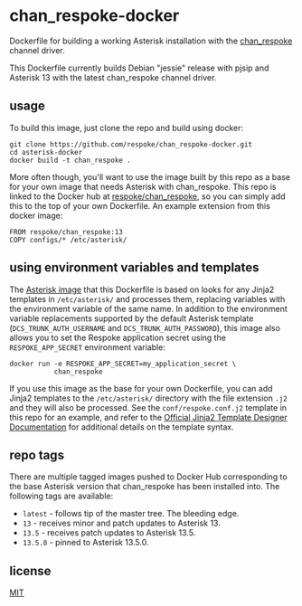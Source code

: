 # chan_respoke-docker
Dockerfile for building a working Asterisk installation with the 
[chan_respoke][github/chan_respoke] channel driver.

This Dockerfile currently builds Debian "jessie" release with pjsip and Asterisk 13 with the 
latest chan_respoke channel driver.

## usage

To build this image, just clone the repo and build using docker:

    git clone https://github.com/respoke/chan_respoke-docker.git
    cd asterisk-docker
    docker build -t chan_respoke .

More often though, you'll want to use the image built by this repo as a base for your 
own image that needs Asterisk with chan_respoke. This repo is linked to the Docker hub at 
[respoke/chan_respoke][dockerhub/chan_respoke], so you can simply add this to the top of your 
own Dockerfile. An example extension from this docker image:

    FROM respoke/chan_respoke:13
    COPY configs/* /etc/asterisk/

## using environment variables and templates

The [Asterisk image][github/asterisk-docker] that this Dockerfile is based on looks for 
any Jinja2 templates in `/etc/asterisk/` and processes them, replacing variables with the 
environment variable of the same name. In addition to the environment variable replacements
supported by the default Asterisk template (`DCS_TRUNK_AUTH_USERNAME` and 
`DCS_TRUNK_AUTH_PASSWORD`), this image also allows you to set the Respoke application secret
using the `RESPOKE_APP_SECRET` environment variable:

    docker run -e RESPOKE_APP_SECRET=my_application_secret \
               chan_respoke

If you use this image as the base for your own Dockerfile, you can add Jinja2
templates to the `/etc/asterisk/` directory with the file extension `.j2` and they will
also be processed. See the `conf/respoke.conf.j2` template in this repo for an example, 
and refer to the [Official Jinja2 Template Designer Documentation][] for additional
details on the template syntax.

## repo tags

There are multiple tagged images pushed to Docker Hub corresponding to the base Asterisk
version that chan_respoke has been installed into. The following tags are available:

- `latest` - follows tip of the master tree. The bleeding edge.
- `13` - receives minor and patch updates to Asterisk 13.
- `13.5` - receives patch updates to Asterisk 13.5.
- `13.5.0` - pinned to Asterisk 13.5.0.

## license

[MIT](https://github.com/respoke/chan_respoke-docker/blob/master/LICENSE)

[dockerhub/chan_respoke]: https://hub.docker.com/r/respoke/chan_respoke/
[github/chan_respoke]: https://github.com/respoke/chan_respoke
[github/asterisk-docker]: https://github.com/respoke/asterisk-docker
[Official Jinja2 Template Designer Documentation]: http://jinja.pocoo.org/docs/dev/templates/
